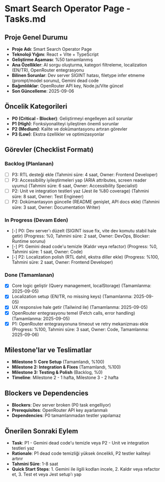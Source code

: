 # Smart Search Operator Page - Tasks.md

## Proje Genel Durumu
- **Proje Adı**: Smart Search Operator Page
- **Teknoloji Yığını**: React + Vite + TypeScript
- **Geliştirme Aşaması**: %50 tamamlanmış
- **Ana Özellikler**: AI sorgu oluşturma, kategori filtreleme, localization (EN/TR), OpenRouter entegrasyonu
- **Bilinen Sorunlar**: Dev server SIGINT hatası, filetype infer etmeme (prompt/model sorunu), Gemini dead code
- **Bağımlılıklar**: OpenRouter API key, Node.js/Vite güncel
- **Son Güncelleme**: 2025-09-06

## Öncelik Kategorileri
- **P0 (Critical - Blocker)**: Geliştirmeyi engelleyen acil sorunlar
- **P1 (High)**: Fonksiyonaliteyi iyileştiren önemli sorunlar
- **P2 (Medium)**: Kalite ve dokümantasyonu artıran görevler
- **P3 (Low)**: Ekstra özellikler ve optimizasyonlar

## Görevler (Checklist Formatı)
### Backlog (Planlanan)
- [ ] P3: RTL desteği ekle (Tahmini süre: 4 saat, Owner: Frontend Developer)
- [ ] P3: Accessibility iyileştirmeleri yap (ARIA attributes, screen reader uyumu) (Tahmini süre: 6 saat, Owner: Accessibility Specialist)
- [ ] P2: Unit ve integration testleri yaz (Jest ile %80 coverage) (Tahmini süre: 8 saat, Owner: Test Engineer)
- [ ] P2: Dokümantasyon güncelle (README genişlet, API docs ekle) (Tahmini süre: 3 saat, Owner: Documentation Writer)

### In Progress (Devam Eden)
- [-] P0: Dev server'ı düzelt (SIGINT issue fix, vite dev komutu stabil hale getir) (Progress: %0, Tahmini süre: 2 saat, Owner: DevOps, Blocker: Runtime sorunu)
- [-] P1: Gemini dead code'u temizle (Kaldır veya refactor) (Progress: %0, Tahmini süre: 1 saat, Owner: Code)
- [-] P2: Localization polish (RTL dahil, ekstra diller ekle) (Progress: %100, Tahmini süre: 2 saat, Owner: Frontend Developer)

### Done (Tamamlanan)
- [x] Core logic geliştir (Query management, localStorage) (Tamamlanma: 2025-09-05)
- [x] Localization setup (EN/TR, no missing keys) (Tamamlanma: 2025-09-05)
- [x] UX responsive hale getir (Tailwind ile) (Tamamlanma: 2025-09-05)
- [x] OpenRouter entegrasyonu temel (Fetch calls, error handling) (Tamamlanma: 2025-09-05)
- [x] P1: OpenRouter entegrasyonuna timeout ve retry mekanizması ekle (Progress: %100, Tahmini süre: 3 saat, Owner: Code, Tamamlanma: 2025-09-06)

## Milestone'lar ve Teslimatlar
- **Milestone 1: Core Setup** (Tamamlandı, %100)
- **Milestone 2: Integration & Fixes** (Tamamlandı, %100)
- **Milestone 3: Testing & Polish** (Backlog, %0)
- **Timeline**: Milestone 2 - 1 hafta, Milestone 3 - 2 hafta

## Blockers ve Dependencies
- **Blockers**: Dev server broken (P0 task engelliyor)
- **Prerequisites**: OpenRouter API key ayarlanmalı
- **Dependencies**: P0 tamamlanmadan testler yapılamaz

## Önerilen Sonraki Eylem
- **Task**: P1 - Gemini dead code'u temizle veya P2 - Unit ve integration testleri yaz
- **Rationale**: P1 dead code temizliği yüksek öncelikli, P2 testler kaliteyi artırır
- **Tahmini Süre**: 1-8 saat
- **Quick Start Steps**: 1. Gemini ile ilgili kodları incele, 2. Kaldır veya refactor et, 3. Test et veya Jest setup'ı yap